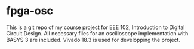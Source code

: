 # fpga-osc

This is a git repo of my course project for EEE 102, Introduction to Digital Circuit Design.
All necessary files for an oscilloscope implementation with BASYS 3 are included.
Vivado 18.3 is used for developping the project.
